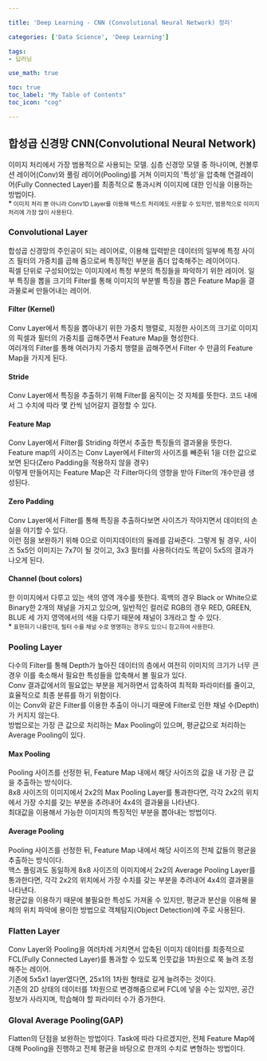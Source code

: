 ```yaml
---

title: 'Deep Learning - CNN (Convolutional Neural Network) 정리'

categories: ['Data Science', 'Deep Learning']

tags: 
- 딥러닝

use_math: true

toc: true
toc_label: "My Table of Contents"
toc_icon: "cog"

---
```


## 합성곱 신경망 CNN(Convolutional Neural Network)

이미지 처리에서 가장 범용적으로 사용되는 모델. 심층 신경망 모델 중 하나이며, 컨볼루션 레이어(Conv)와 풀링 레이어(Pooling)를 거쳐 이미지의 '특성'을 압축해 연결레이어(Fully Connected Layer)를 최종적으로 통과시켜 이미지에 대한 인식을 이용하는 방법이다.  
*<small> 이미지 처리 뿐 아니라 Conv1D Layer를 이용해 텍스트 처리에도 사용할 수 있지만, 범용적으로 이미지처리에 가장 많이 사용된다. </small>



### Convolutional Layer
합성곱 신경망의 주인공이 되는 레이어로, 이용해 입력받은 데이터의 일부에 특정 사이즈 필터의 가중치를 곱해 줌으로써 특징적인 부분을 좀더 압축해주는 레이어이다.  
픽셀 단위로 구성되어있는 이미지에서 특정 부분의 특징들을 파악하기 위한 레이어. 일부 특징을 뽑을 크기의 Filter를 통해 이미지의 부분별 특징을 뽑은 Feature Map을 결과물로써 만들어내는 레이어.  


#### Filter (Kernel)
Conv Layer에서 특징을 뽑아내기 위한 가중치 행렬로, 지정한 사이즈의 크기로 이미지의 픽셀과 필터의 가중치를 곱해주면서 Feature Map을 형성한다.  
여러개의 Filter를 통해 여러가지 가중치 행렬을 곱해주면서 Filter 수 만큼의 Feature Map을 가지게 된다.  


#### Stride
Conv Layer에서 특징을 추출하기 위해 Filter를 움직이는 것 자체를 뜻한다. 코드 내에서 그 수치에 따라 몇 칸씩 넘어갈지 결정할 수 있다.  


#### Feature Map
Conv Layer에서 Filter를 Striding 하면서 추출한 특징들의 결과물을 뜻한다.  
Feature map의 사이즈는 Conv Layer에서 Filter의 사이즈를 빼준뒤 1을 더한 값으로 보면 된다(Zero Padding을 적용하지 않을 경우)  
이렇게 만들어지는 Feature Map은 각 Filter마다의 영향을 받아 Filter의 개수만큼 생성된다.  


#### Zero Padding
Conv Layer에서 Filter를 통해 특징을 추출하다보면 사이즈가 작아지면서 데이터의 손실을 야기할 수 있다.   
이런 점을 보완하기 위해 0으로 이미지데이터의 둘레를 감싸준다. 그렇게 될 경우, 사이즈 5x5인 이미지는 7x7이 될 것이고, 3x3 필터를 사용하더라도 똑같이 5x5의 결과가 나오게 된다.   

#### Channel (bout colors)
한 이미지에서 다루고 있는 색의 영역 개수를 뜻한다. 흑백의 경우 Black or White으로 Binary한 2개의 채널을 가지고 있으며, 일반적인 컬러로 RGB의 경우 RED, GREEN, BLUE 세 가지 영역에서의 색을 다루기 때문에 채널이 3개라고 할 수 있다.  
*<small> 표현하기 나름인데, 필터 수를 채널 수로 명명하는 경우도 있으니 참고하여 사용한다. </small>  


### Pooling Layer

다수의 Filter를 통해 Depth가 높아진 데이터의 층에서 여전히 이미지의 크기가 너무 큰 경우 이를 축소해서 필요한 특성들을 압축해서 볼 필요가 있다.  
Conv 결과값에서의 필요없는 부분을 제거하면서 압축하여 최적화 파라미터를 줄이고, 효율적으로 최종 분류를 하기 위함이다.  
이는 Conv와 같은 Filter를 이용한 추출이 아니기 때문에 Filter로 인한 채널 수(Depth)가 커지지 않는다.  
방법으로는 가장 큰 값으로 처리하는 Max Pooling이 있으며, 평균값으로 처리하는 Average Pooling이 있다.  

#### Max Pooling

Pooling 사이즈를 선정한 뒤, Feature Map 내에서 해당 사이즈의 값을 내 가장 큰 값을 추출하는 방식이다.  
8x8 사이즈의 이미지에서 2x2의 Max Pooling Layer를 통과한다면, 각각 2x2의 위치에서 가장 수치를 갖는 부분을 추려내어 4x4의 결과물을 나타낸다.  
최대값을 이용해서 가능한 이미지의 특징적인 부분을 뽑아내는 방법이다.  


#### Average Pooling

Pooling 사이즈를 선정한 뒤, Feature Map 내에서 해당 사이즈의 전체 값들의 평균을 추출하는 방식이다.   
맥스 풀링과도 동일하게 8x8 사이즈의 이미지에서 2x2의 Average Pooling Layer를 통과한다면, 각각 2x2의 위치에서 가장 수치를 갖는 부분을 추려내어 4x4의 결과물을 나타낸다.   
평균값을 이용하기 때문에 불필요한 특성도 가져올 수 있지만, 평균과 분산을 이용해 물체의 위치 파악에 용이한 방법으로 객체탐지(Object Detection)에 주로 사용된다.  

### Flatten Layer

Conv Layer와 Pooling을 여러차례 거치면서 압축된 이미지 데이터를 최종적으로 FCL(Fully Connected Layer)를 통과할 수 있도록 인풋값을 1차원으로 쭉 늘려 조정해주는 레이어.  
기존에 5x5x1 layer였다면, 25x1의 1차원 형태로 길게 늘려주는 것이다.  
기존의 2D 상태의 데이터를 1차원으로 변경해줌으로써 FCL에 넣을 수는 있지만, 공간정보가 사라지며, 학습해야 할 파라미터 수가 증가한다.  

### Gloval Average Pooling(GAP)

Flatten의 단점을 보완하는 방법이다. Task에 따라 다르겠지만, 전체 Feature Map에 대해 Pooling을 진행하고 전체 평균을 바탕으로 한개의 수치로 변형하는 방법이다.  
